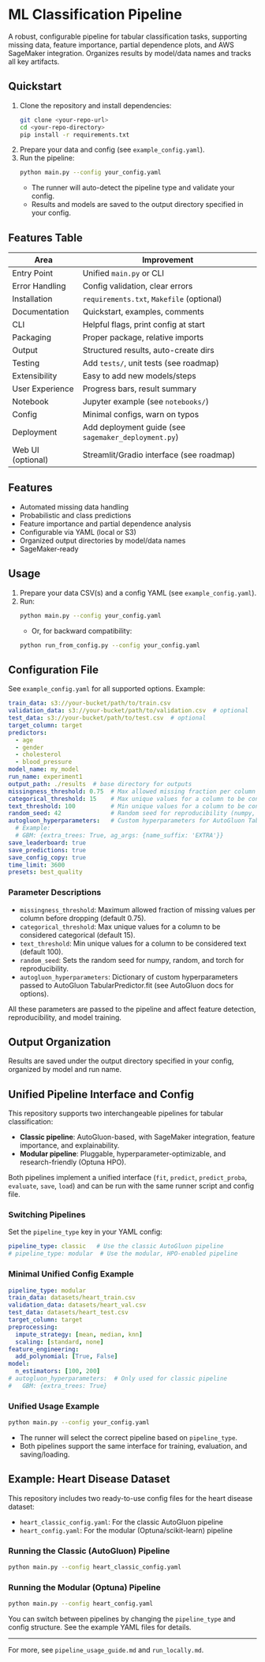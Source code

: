 # ML Classification Pipeline

A robust, configurable pipeline for tabular classification tasks, supporting missing data, feature importance, partial dependence plots, and AWS SageMaker integration. Organizes results by model/data names and tracks all key artifacts.

## Quickstart

1. Clone the repository and install dependencies:
   ```bash
   git clone <your-repo-url>
   cd <your-repo-directory>
   pip install -r requirements.txt
   ```
2. Prepare your data and config (see `example_config.yaml`).
3. Run the pipeline:
   ```bash
   python main.py --config your_config.yaml
   ```
   - The runner will auto-detect the pipeline type and validate your config.
   - Results and models are saved to the output directory specified in your config.

## Features Table

| Area                | Improvement                                      |
|---------------------|-------------------------------------------------|
| Entry Point         | Unified `main.py` or CLI                        |
| Error Handling      | Config validation, clear errors                  |
| Installation        | `requirements.txt`, `Makefile` (optional)        |
| Documentation       | Quickstart, examples, comments                   |
| CLI                 | Helpful flags, print config at start             |
| Packaging           | Proper package, relative imports                 |
| Output              | Structured results, auto-create dirs             |
| Testing             | Add `tests/`, unit tests (see roadmap)           |
| Extensibility       | Easy to add new models/steps                     |
| User Experience     | Progress bars, result summary                    |
| Notebook            | Jupyter example (see `notebooks/`)               |
| Config              | Minimal configs, warn on typos                   |
| Deployment          | Add deployment guide (see `sagemaker_deployment.py`) |
| Web UI (optional)   | Streamlit/Gradio interface (see roadmap)         |

## Features
- Automated missing data handling
- Probabilistic and class predictions
- Feature importance and partial dependence analysis
- Configurable via YAML (local or S3)
- Organized output directories by model/data names
- SageMaker-ready

## Usage
1. Prepare your data CSV(s) and a config YAML (see `example_config.yaml`).
2. Run:
   ```bash
   python main.py --config your_config.yaml
   ```
   - Or, for backward compatibility:
   ```bash
   python run_from_config.py --config your_config.yaml
   ```

## Configuration File
See `example_config.yaml` for all supported options. Example:
```yaml
train_data: s3://your-bucket/path/to/train.csv
validation_data: s3://your-bucket/path/to/validation.csv  # optional
test_data: s3://your-bucket/path/to/test.csv  # optional
target_column: target
predictors:
  - age
  - gender
  - cholesterol
  - blood_pressure
model_name: my_model
run_name: experiment1
output_path: ./results  # base directory for outputs
missingness_threshold: 0.75  # Max allowed missing fraction per column (default 0.75)
categorical_threshold: 15    # Max unique values for a column to be considered categorical (default 15)
text_threshold: 100          # Min unique values for a column to be considered text (default 100)
random_seed: 42              # Random seed for reproducibility (numpy, random, torch)
autogluon_hyperparameters:   # Custom hyperparameters for AutoGluon TabularPredictor.fit (optional)
  # Example:
  # GBM: {extra_trees: True, ag_args: {name_suffix: 'EXTRA'}}
save_leaderboard: true
save_predictions: true
save_config_copy: true
time_limit: 3600
presets: best_quality
```

### Parameter Descriptions
- `missingness_threshold`: Maximum allowed fraction of missing values per column before dropping (default 0.75).
- `categorical_threshold`: Max unique values for a column to be considered categorical (default 15).
- `text_threshold`: Min unique values for a column to be considered text (default 100).
- `random_seed`: Sets the random seed for numpy, random, and torch for reproducibility.
- `autogluon_hyperparameters`: Dictionary of custom hyperparameters passed to AutoGluon TabularPredictor.fit (see AutoGluon docs for options).

All these parameters are passed to the pipeline and affect feature detection, reproducibility, and model training.

## Output Organization
Results are saved under the output directory specified in your config, organized by model and run name.

## Unified Pipeline Interface and Config

This repository supports two interchangeable pipelines for tabular classification:

- **Classic pipeline**: AutoGluon-based, with SageMaker integration, feature importance, and explainability.
- **Modular pipeline**: Pluggable, hyperparameter-optimizable, and research-friendly (Optuna HPO).

Both pipelines implement a unified interface (`fit`, `predict`, `predict_proba`, `evaluate`, `save`, `load`) and can be run with the same runner script and config file.

### Switching Pipelines

Set the `pipeline_type` key in your YAML config:

```yaml
pipeline_type: classic   # Use the classic AutoGluon pipeline
# pipeline_type: modular  # Use the modular, HPO-enabled pipeline
```

### Minimal Unified Config Example

```yaml
pipeline_type: modular
train_data: datasets/heart_train.csv
validation_data: datasets/heart_val.csv
test_data: datasets/heart_test.csv
target_column: target
preprocessing:
  impute_strategy: [mean, median, knn]
  scaling: [standard, none]
feature_engineering:
  add_polynomial: [True, False]
model:
  n_estimators: [100, 200]
# autogluon_hyperparameters:  # Only used for classic pipeline
#   GBM: {extra_trees: True}
```

### Unified Usage Example

```bash
python main.py --config your_config.yaml
```

- The runner will select the correct pipeline based on `pipeline_type`.
- Both pipelines support the same interface for training, evaluation, and saving/loading.

## Example: Heart Disease Dataset

This repository includes two ready-to-use config files for the heart disease dataset:

- `heart_classic_config.yaml`: For the classic AutoGluon pipeline
- `heart_config.yaml`: For the modular (Optuna/scikit-learn) pipeline

### Running the Classic (AutoGluon) Pipeline

```bash
python main.py --config heart_classic_config.yaml
```

### Running the Modular (Optuna) Pipeline

```bash
python main.py --config heart_config.yaml
```

You can switch between pipelines by changing the `pipeline_type` and config structure. See the example YAML files for details.

---

For more, see `pipeline_usage_guide.md` and `run_locally.md`.